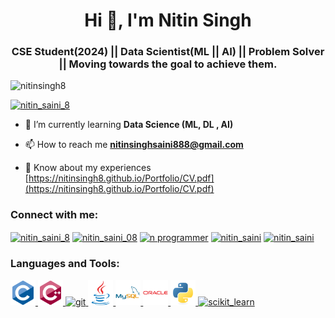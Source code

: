 <h1 align="center">Hi 👋, I'm Nitin Singh</h1>
<h3 align="center">CSE Student(2024) || Data Scientist(ML || AI) || Problem Solver || Moving towards the goal to achieve them.</h3>

<p align="left"> <img src="https://komarev.com/ghpvc/?username=nitinsingh8&label=Profile%20views&color=0e75b6&style=flat" alt="nitinsingh8" /> </p>

<p align="left"> <a href="https://twitter.com/nitin_saini_8" target="blank"><img src="https://img.shields.io/twitter/follow/nitin_saini_8?logo=twitter&style=for-the-badge" alt="nitin_saini_8" /></a> </p>

- 🌱 I’m currently learning **Data Science (ML, DL , AI)**

- 📫 How to reach me **nitinsinghsaini888@gmail.com**

- 📄 Know about my experiences [https://nitinsingh8.github.io/Portfolio/CV.pdf](https://nitinsingh8.github.io/Portfolio/CV.pdf)

<h3 align="left">Connect with me:</h3>
<p align="left">
<a href="https://twitter.com/nitin_saini_8" target="blank"><img align="center" src="https://raw.githubusercontent.com/rahuldkjain/github-profile-readme-generator/master/src/images/icons/Social/twitter.svg" alt="nitin_saini_8" height="30" width="40" /></a>
<a href="https://instagram.com/nitin_saini_08" target="blank"><img align="center" src="https://raw.githubusercontent.com/rahuldkjain/github-profile-readme-generator/master/src/images/icons/Social/instagram.svg" alt="nitin_saini_08" height="30" width="40" /></a>
<a href="https://www.youtube.com/c/n programmer" target="blank"><img align="center" src="https://raw.githubusercontent.com/rahuldkjain/github-profile-readme-generator/master/src/images/icons/Social/youtube.svg" alt="n programmer" height="30" width="40" /></a>
<a href="https://www.codechef.com/users/nitin_saini" target="blank"><img align="center" src="https://cdn.jsdelivr.net/npm/simple-icons@3.1.0/icons/codechef.svg" alt="nitin_saini" height="30" width="40" /></a>
<a href="https://www.leetcode.com/nitin_saini" target="blank"><img align="center" src="https://raw.githubusercontent.com/rahuldkjain/github-profile-readme-generator/master/src/images/icons/Social/leet-code.svg" alt="nitin_saini" height="30" width="40" /></a>
</p>

<h3 align="left">Languages and Tools:</h3>
<p align="left"> <a href="https://www.cprogramming.com/" target="_blank" rel="noreferrer"> <img src="https://raw.githubusercontent.com/devicons/devicon/master/icons/c/c-original.svg" alt="c" width="40" height="40"/> </a> <a href="https://www.w3schools.com/cpp/" target="_blank" rel="noreferrer"> <img src="https://raw.githubusercontent.com/devicons/devicon/master/icons/cplusplus/cplusplus-original.svg" alt="cplusplus" width="40" height="40"/> </a> <a href="https://git-scm.com/" target="_blank" rel="noreferrer"> <img src="https://www.vectorlogo.zone/logos/git-scm/git-scm-icon.svg" alt="git" width="40" height="40"/> </a> <a href="https://www.java.com" target="_blank" rel="noreferrer"> <img src="https://raw.githubusercontent.com/devicons/devicon/master/icons/java/java-original.svg" alt="java" width="40" height="40"/> </a> <a href="https://www.mysql.com/" target="_blank" rel="noreferrer"> <img src="https://raw.githubusercontent.com/devicons/devicon/master/icons/mysql/mysql-original-wordmark.svg" alt="mysql" width="40" height="40"/> </a> <a href="https://www.oracle.com/" target="_blank" rel="noreferrer"> <img src="https://raw.githubusercontent.com/devicons/devicon/master/icons/oracle/oracle-original.svg" alt="oracle" width="40" height="40"/> </a> <a href="https://www.python.org" target="_blank" rel="noreferrer"> <img src="https://raw.githubusercontent.com/devicons/devicon/master/icons/python/python-original.svg" alt="python" width="40" height="40"/> </a> <a href="https://scikit-learn.org/" target="_blank" rel="noreferrer"> <img src="https://upload.wikimedia.org/wikipedia/commons/0/05/Scikit_learn_logo_small.svg" alt="scikit_learn" width="40" height="40"/> </a> </p>

